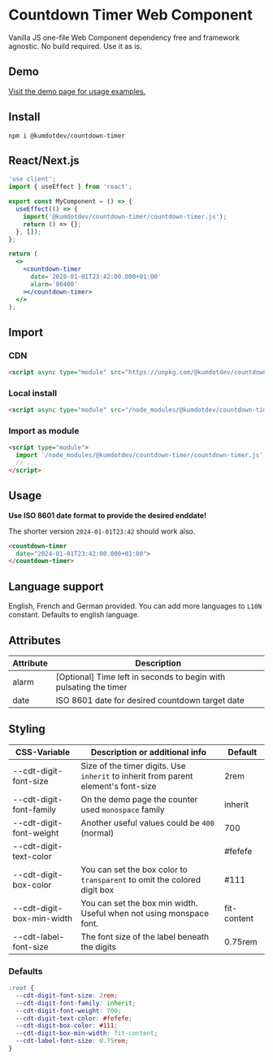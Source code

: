 # Countdown Timer Web Component

Vanilla JS one-file Web Component dependency free and framework agnostic. No build required. Use it as is.

## Demo

[Visit the demo page for usage examples.](https://kumdotdev.github.io/countdown-timer/)

## Install

```
npm i @kumdotdev/countdown-timer
```

## React/Next.js

```jsx
'use client';
import { useEffect } from 'react';

export const MyComponent = () => {
  useEffect(() => {
    import('@kumdotdev/countdown-timer/countdown-timer.js');
    return () => {};
  }, []);
};

return (
  <>
    <countdown-timer
      date='2028-01-01T23:42:00.000+01:00'
      alarm='86400'
    ></countdown-timer>
  </>
);
```

## Import

### CDN

```HTML
<script async type="module" src="https://unpkg.com/@kumdotdev/countdown-timer/countdown-timer.js"></script>
```

### Local install

```HTML
<script async type="module" src="/node_modules/@kumdotdev/countdown-timer/countdown-timer.js"></script>
```

### Import as module

```HTML
<script type="module">
  import '/node_modules/@kumdotdev/countdown-timer/countdown-timer.js';
  // ...
</script>
```

## Usage

**Use ISO 8601 date format to provide the desired enddate!**

The shorter version `2024-01-01T23:42` should work also.

```HTML
<countdown-timer
  date="2024-01-01T23:42:00.000+01:00">
</countdown-timer>
```

## Language support

English, French and German provided. You can add more languages to `L10N` constant. Defaults to english language.

## Attributes

| Attribute | Description                                                       |
| --------- | ----------------------------------------------------------------- |
| alarm     | [Optional] Time left in seconds to begin with pulsating the timer |
| date      | ISO 8601 date for desired countdown target date                   |

## Styling

| CSS-Variable              | Description or additional info                                                     | Default     |
| ------------------------- | ---------------------------------------------------------------------------------- | ----------- |
| --cdt-digit-font-size     | Size of the timer digits. Use `inherit` to inherit from parent element's font-size | 2rem        |
| --cdt-digit-font-family   | On the demo page the counter used `monospace` family                               | inherit     |
| --cdt-digit-font-weight   | Another useful values could be `400` (normal)                                      | 700         |
| --cdt-digit-text-color    |                                                                                    | #fefefe     |
| --cdt-digit-box-color     | You can set the box color to `transparent` to omit the colored digit box           | #111        |
| --cdt-digit-box-min-width | You can set the box min width. Useful when not using monspace font.                | fit-content |
| --cdt-label-font-size     | The font size of the label beneath the digits                                      | 0.75rem     |

### Defaults

```css
:root {
  --cdt-digit-font-size: 2rem;
  --cdt-digit-font-family: inherit;
  --cdt-digit-font-weight: 700;
  --cdt-digit-text-color: #fefefe;
  --cdt-digit-box-color: #111;
  --cdt-digit-box-min-width: fit-content;
  --cdt-label-font-size: 0.75rem;
}
```
